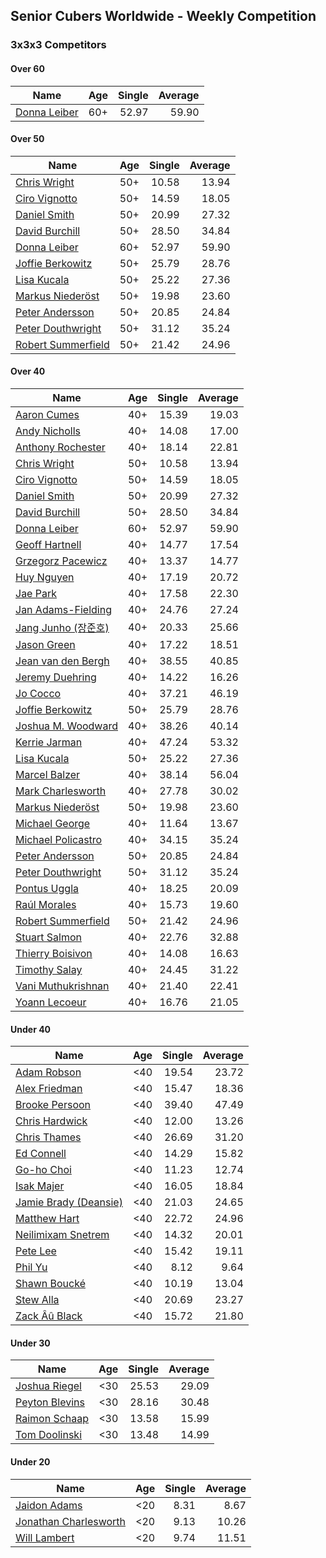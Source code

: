## Senior Cubers Worldwide - Weekly Competition
### 3x3x3 Competitors

#### Over 60

| Name | Age | Single | Average |
| -- | :--: | --: | --: |
| [Donna Leiber](../../persons/donna_leiber/333.md) | 60+ | 52.97 | 59.90 |

#### Over 50

| Name | Age | Single | Average |
| -- | :--: | --: | --: |
| [Chris Wright](../../persons/chris_wright/333.md) | 50+ | 10.58 | 13.94 |
| [Ciro Vignotto](../../persons/ciro_vignotto/333.md) | 50+ | 14.59 | 18.05 |
| [Daniel Smith](../../persons/daniel_smith/333.md) | 50+ | 20.99 | 27.32 |
| [David Burchill](../../persons/david_burchill/333.md) | 50+ | 28.50 | 34.84 |
| [Donna Leiber](../../persons/donna_leiber/333.md) | 60+ | 52.97 | 59.90 |
| [Joffie Berkowitz](../../persons/joffie_berkowitz/333.md) | 50+ | 25.79 | 28.76 |
| [Lisa Kucala](../../persons/lisa_kucala/333.md) | 50+ | 25.22 | 27.36 |
| [Markus Niederöst](../../persons/markus_niederost/333.md) | 50+ | 19.98 | 23.60 |
| [Peter Andersson](../../persons/peter_andersson/333.md) | 50+ | 20.85 | 24.84 |
| [Peter Douthwright](../../persons/peter_douthwright/333.md) | 50+ | 31.12 | 35.24 |
| [Robert Summerfield](../../persons/robert_summerfield/333.md) | 50+ | 21.42 | 24.96 |

#### Over 40

| Name | Age | Single | Average |
| -- | :--: | --: | --: |
| [Aaron Cumes](../../persons/aaron_cumes/333.md) | 40+ | 15.39 | 19.03 |
| [Andy Nicholls](../../persons/andy_nicholls/333.md) | 40+ | 14.08 | 17.00 |
| [Anthony Rochester](../../persons/anthony_rochester/333.md) | 40+ | 18.14 | 22.81 |
| [Chris Wright](../../persons/chris_wright/333.md) | 50+ | 10.58 | 13.94 |
| [Ciro Vignotto](../../persons/ciro_vignotto/333.md) | 50+ | 14.59 | 18.05 |
| [Daniel Smith](../../persons/daniel_smith/333.md) | 50+ | 20.99 | 27.32 |
| [David Burchill](../../persons/david_burchill/333.md) | 50+ | 28.50 | 34.84 |
| [Donna Leiber](../../persons/donna_leiber/333.md) | 60+ | 52.97 | 59.90 |
| [Geoff Hartnell](../../persons/geoff_hartnell/333.md) | 40+ | 14.77 | 17.54 |
| [Grzegorz Pacewicz](../../persons/grzegorz_pacewicz/333.md) | 40+ | 13.37 | 14.77 |
| [Huy Nguyen](../../persons/huy_nguyen/333.md) | 40+ | 17.19 | 20.72 |
| [Jae Park](../../persons/jae_park/333.md) | 40+ | 17.58 | 22.30 |
| [Jan Adams-Fielding](../../persons/jan_adams_fielding/333.md) | 40+ | 24.76 | 27.24 |
| [Jang Junho (장준호)](../../persons/jang_junho/333.md) | 40+ | 20.33 | 25.66 |
| [Jason Green](../../persons/jason_green/333.md) | 40+ | 17.22 | 18.51 |
| [Jean van den Bergh](../../persons/jean_van_den_bergh/333.md) | 40+ | 38.55 | 40.85 |
| [Jeremy Duehring](../../persons/jeremy_duehring/333.md) | 40+ | 14.22 | 16.26 |
| [Jo Cocco](../../persons/jo_cocco/333.md) | 40+ | 37.21 | 46.19 |
| [Joffie Berkowitz](../../persons/joffie_berkowitz/333.md) | 50+ | 25.79 | 28.76 |
| [Joshua M. Woodward](../../persons/joshua_m_woodward/333.md) | 40+ | 38.26 | 40.14 |
| [Kerrie Jarman](../../persons/kerrie_jarman/333.md) | 40+ | 47.24 | 53.32 |
| [Lisa Kucala](../../persons/lisa_kucala/333.md) | 50+ | 25.22 | 27.36 |
| [Marcel Balzer](../../persons/marcel_balzer/333.md) | 40+ | 38.14 | 56.04 |
| [Mark Charlesworth](../../persons/mark_charlesworth/333.md) | 40+ | 27.78 | 30.02 |
| [Markus Niederöst](../../persons/markus_niederost/333.md) | 50+ | 19.98 | 23.60 |
| [Michael George](../../persons/michael_george/333.md) | 40+ | 11.64 | 13.67 |
| [Michael Policastro](../../persons/michael_policastro/333.md) | 40+ | 34.15 | 35.24 |
| [Peter Andersson](../../persons/peter_andersson/333.md) | 50+ | 20.85 | 24.84 |
| [Peter Douthwright](../../persons/peter_douthwright/333.md) | 50+ | 31.12 | 35.24 |
| [Pontus Uggla](../../persons/pontus_uggla/333.md) | 40+ | 18.25 | 20.09 |
| [Raúl Morales](../../persons/raul_morales/333.md) | 40+ | 15.73 | 19.60 |
| [Robert Summerfield](../../persons/robert_summerfield/333.md) | 50+ | 21.42 | 24.96 |
| [Stuart Salmon](../../persons/stuart_salmon/333.md) | 40+ | 22.76 | 32.88 |
| [Thierry Boisivon](../../persons/thierry_boisivon/333.md) | 40+ | 14.08 | 16.63 |
| [Timothy Salay](../../persons/timothy_salay/333.md) | 40+ | 24.45 | 31.22 |
| [Vani Muthukrishnan](../../persons/vani_muthukrishnan/333.md) | 40+ | 21.40 | 22.41 |
| [Yoann Lecoeur](../../persons/yoann_lecoeur/333.md) | 40+ | 16.76 | 21.05 |

#### Under 40

| Name | Age | Single | Average |
| -- | :--: | --: | --: |
| [Adam Robson](../../persons/adam_robson/333.md) | <40 | 19.54 | 23.72 |
| [Alex Friedman](../../persons/alex_friedman/333.md) | <40 | 15.47 | 18.36 |
| [Brooke Persoon](../../persons/brooke_persoon/333.md) | <40 | 39.40 | 47.49 |
| [Chris Hardwick](../../persons/chris_hardwick/333.md) | <40 | 12.00 | 13.26 |
| [Chris Thames](../../persons/chris_thames/333.md) | <40 | 26.69 | 31.20 |
| [Ed Connell](../../persons/ed_connell/333.md) | <40 | 14.29 | 15.82 |
| [Go-ho Choi](../../persons/go_ho_choi/333.md) | <40 | 11.23 | 12.74 |
| [Isak Majer](../../persons/isak_majer/333.md) | <40 | 16.05 | 18.84 |
| [Jamie Brady (Deansie)](../../persons/jamie_brady/333.md) | <40 | 21.03 | 24.65 |
| [Matthew Hart](../../persons/matthew_hart/333.md) | <40 | 22.72 | 24.96 |
| [Neilimixam Snetrem](../../persons/neilimixam_snetrem/333.md) | <40 | 14.32 | 20.01 |
| [Pete Lee](../../persons/pete_lee/333.md) | <40 | 15.42 | 19.11 |
| [Phil Yu](../../persons/phil_yu/333.md) | <40 | 8.12 | 9.64 |
| [Shawn Boucké](../../persons/shawn_boucke/333.md) | <40 | 10.19 | 13.04 |
| [Stew Alla](../../persons/stew_alla/333.md) | <40 | 20.69 | 23.27 |
| [Zack Âû Black](../../persons/zack_au_black/333.md) | <40 | 15.72 | 21.80 |

#### Under 30

| Name | Age | Single | Average |
| -- | :--: | --: | --: |
| [Joshua Riegel](../../persons/joshua_riegel/333.md) | <30 | 25.53 | 29.09 |
| [Peyton Blevins](../../persons/peyton_blevins/333.md) | <30 | 28.16 | 30.48 |
| [Raimon Schaap](../../persons/raimon_schaap/333.md) | <30 | 13.58 | 15.99 |
| [Tom Doolinski](../../persons/tom_doolinski/333.md) | <30 | 13.48 | 14.99 |

#### Under 20

| Name | Age | Single | Average |
| -- | :--: | --: | --: |
| [Jaidon Adams](../../persons/jaidon_adams/333.md) | <20 | 8.31 | 8.67 |
| [Jonathan Charlesworth](../../persons/jonathan_charlesworth/333.md) | <20 | 9.13 | 10.26 |
| [Will Lambert](../../persons/will_lambert/333.md) | <20 | 9.74 | 11.51 |


<!-- Global site tag (gtag.js) - Google Analytics -->
<script async src="https://www.googletagmanager.com/gtag/js?id=UA-86348435-3"></script>
<script>window.dataLayer = window.dataLayer || []; function gtag() {dataLayer.push(arguments);} gtag('js', new Date()); gtag('config', 'UA-86348435-3');</script>
